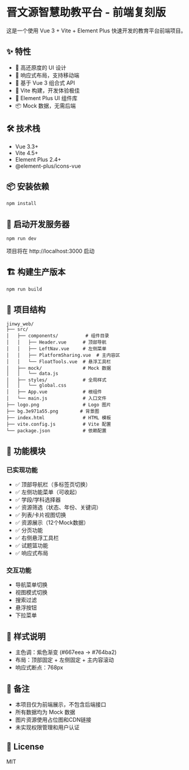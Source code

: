 # 晋文源智慧助教平台 - 前端复刻版

这是一个使用 Vue 3 + Vite + Element Plus 快速开发的教育平台前端项目。

## ✨ 特性

- 🎨 高还原度的 UI 设计
- 📱 响应式布局，支持移动端
- 🎯 基于 Vue 3 组合式 API
- 🚀 Vite 构建，开发体验极佳
- 💎 Element Plus UI 组件库
- 📦 Mock 数据，无需后端

## 🛠️ 技术栈

- Vue 3.3+
- Vite 4.5+
- Element Plus 2.4+
- @element-plus/icons-vue

## 📦 安装依赖

```bash
npm install
```

## 🚀 启动开发服务器

```bash
npm run dev
```

项目将在 http://localhost:3000 启动

## 🏗️ 构建生产版本

```bash
npm run build
```

## 📁 项目结构

```
jinwy_web/
├── src/
│   ├── components/          # 组件目录
│   │   ├── Header.vue      # 顶部导航
│   │   ├── LeftNav.vue     # 左侧菜单
│   │   ├── PlatformSharing.vue  # 主内容区
│   │   └── FloatTools.vue  # 悬浮工具栏
│   ├── mock/               # Mock 数据
│   │   └── data.js
│   ├── styles/             # 全局样式
│   │   └── global.css
│   ├── App.vue             # 根组件
│   └── main.js             # 入口文件
├── logo.png                # Logo 图片
├── bg.3e971a55.png        # 背景图
├── index.html              # HTML 模板
├── vite.config.js          # Vite 配置
└── package.json            # 依赖配置
```

## 🎯 功能模块

### 已实现功能

- ✅ 顶部导航栏（多标签页切换）
- ✅ 左侧功能菜单（可收起）
- ✅ 学段/学科选择器
- ✅ 资源筛选（状态、年份、关键词）
- ✅ 列表/卡片视图切换
- ✅ 资源展示（12个Mock数据）
- ✅ 分页功能
- ✅ 右侧悬浮工具栏
- ✅ 试题篮功能
- ✅ 响应式布局

### 交互功能

- 导航菜单切换
- 视图模式切换
- 搜索过滤
- 悬浮按钮
- 下拉菜单

## 🎨 样式说明

- 主色调：紫色渐变 (#667eea → #764ba2)
- 布局：顶部固定 + 左侧固定 + 主内容滚动
- 响应式断点：768px

## 📝 备注

- 本项目仅为前端展示，不包含后端接口
- 所有数据均为 Mock 数据
- 图片资源使用占位图和CDN链接
- 未实现权限管理和用户认证

## 📄 License

MIT

